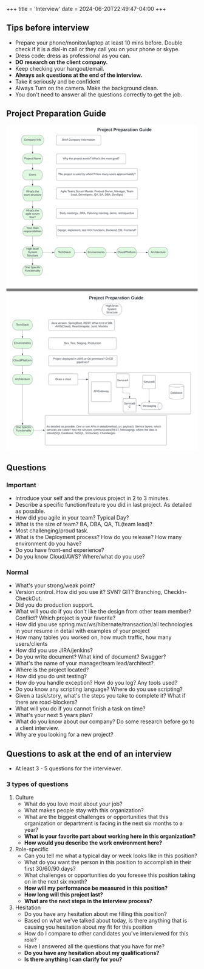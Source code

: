 +++
title = 'Interview'
date = 2024-06-20T22:49:47-04:00
+++

## Tips before interview
- Prepare your phone/monitor/laptop at least 10 mins before. Double check if it is a dial-in call or they call you on your phone or skype.
- Dress code: dress as professional as you can.
- **DO research on the client company.**
- Keep checking your hangout/email.
- **Always ask questions at the end of the interview.**
- Take it seriously and be confident
- Always Turn on the camera. Make the background clean.
- You don't need to answer all the questions correctly to get the job.

## Project Preparation Guide
![project preparation guide](images-interview/1.png)

## Questions
### Important
- Introduce your self and the previous project in 2 to 3 minutes.
- Describe a specific function/feature you did in last project. As detailed as possible.
- How did you agile in your team? Typical Day?
- What is the size of team? BA, DBA, QA, TL(team lead)?
- Most challenging/proud task.
- What is the Deployment process? How do you release? How many environment do you have?
- Do you have front-end experience?
- Do you know Cloud/AWS? Where/what do you use?

### Normal
- What's your strong/weak point?
- Version control. How did you use it? SVN? GIT? Branching, CheckIn-CheckOut.
- Did you do production support.
- What will you do if you don't like the design from other team member? Conflict? Which project is your favorite?
- How did you use spring mvc/ws/hibernate/transaction/all technologies in your resume in detail with examples of your project
- How many tables you worked on, how much traffic, how many users/clients
- How did you use JIRA/jenkins?
- Do you write document? What kind of document? Swagger?
- What's the name of your manager/team lead/architect?
- Where is the project located?
- How did you do unit testing?
- How do you handle exception? How do you log? Any tools used?
- Do you know any scripting language? Where do you use scripting?
- Given a task/story, what's the steps you take to complete it? What if there are road-blockers?
- What will you do if you cannot finish a task on time?
- What's your next 5 years plan?
- What do you know about our company? Do some research before go to a client interview.
- Why are you looking for a new project?

## Questions to ask at the end of an interview
- At least 3 - 5 questions for the interviewer.
### 3 types of questions
1. Culture
   - What do you love most about your job?
   - What makes people stay with this organization?
   - What are the biggest challenges or opportunities that this organization or department is facing in the next six months to a year?
   - **What is your favorite part about working here in this organization?**
   - **How would you describe the work environment here?**
2. Role-specific
   - Can you tell me what a typical day or week looks like in this position?
   - What do you want the person in this position to accomplish in their first 30/60/90 days?
   - What challenges or opportunities do you foresee this position taking on in the next six month?
   - **How will my performance be measured in this position?**
   - **How long will this project last?**
   - **What are the next steps in the interview process?**
3. Hesitation
   - Do you have any hesitation about me filling this position?
   - Based on what we've talked about today, is there anything that is causing you hesitation about my fit for this position
   - How do I compare to other candidates you've interviewed for this role?
   - Have I answered all the questions that you have for me?
   - **Do you have any hesitation about my qualifications?**
   - **Is there anything I can clarify for you?**

